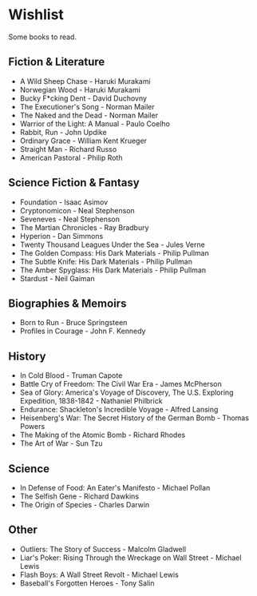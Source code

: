 # Wishlist

Some books to read.

## Fiction & Literature
* A Wild Sheep Chase - Haruki Murakami
* Norwegian Wood - Haruki Murakami
* Bucky F*cking Dent - David Duchovny
* The Executioner's Song - Norman Mailer
* The Naked and the Dead - Norman Mailer
* Warrior of the Light: A Manual - Paulo Coelho
* Rabbit, Run - John Updike
* Ordinary Grace - William Kent Krueger
* Straight Man - Richard Russo
* American Pastoral - Philip Roth

## Science Fiction & Fantasy
* Foundation - Isaac Asimov
* Cryptonomicon - Neal Stephenson
* Seveneves - Neal Stephenson
* The Martian Chronicles - Ray Bradbury
* Hyperion - Dan Simmons
* Twenty Thousand Leagues Under the Sea - Jules Verne
* The Golden Compass: His Dark Materials - Philip Pullman
* The Subtle Knife: His Dark Materials - Philip Pullman
* The Amber Spyglass: His Dark Materials - Philip Pullman
* Stardust - Neil Gaiman

## Biographies & Memoirs
* Born to Run - Bruce Springsteen
* Profiles in Courage - John F. Kennedy

## History
* In Cold Blood - Truman Capote
* Battle Cry of Freedom: The Civil War Era - James McPherson
* Sea of Glory: America's Voyage of Discovery, The U.S. Exploring Expedition, 1838-1842 - Nathaniel Philbrick
* Endurance: Shackleton's Incredible Voyage - Alfred Lansing
* Heisenberg's War: The Secret History of the German Bomb - Thomas Powers
* The Making of the Atomic Bomb - Richard Rhodes
* The Art of War - Sun Tzu

## Science
* In Defense of Food: An Eater's Manifesto - Michael Pollan
* The Selfish Gene - Richard Dawkins
* The Origin of Species - Charles Darwin

## Other
* Outliers: The Story of Success - Malcolm Gladwell
* Liar's Poker: Rising Through the Wreckage on Wall Street - Michael Lewis
* Flash Boys: A Wall Street Revolt - Michael Lewis
* Baseball's Forgotten Heroes - Tony Salin